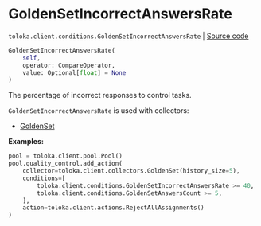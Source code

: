 # GoldenSetIncorrectAnswersRate
`toloka.client.conditions.GoldenSetIncorrectAnswersRate` | [Source code](https://github.com/Toloka/toloka-kit/blob/v1.2.2/src/client/conditions.py#L299)

```python
GoldenSetIncorrectAnswersRate(
    self,
    operator: CompareOperator,
    value: Optional[float] = None
)
```

The percentage of incorrect responses to control tasks.


`GoldenSetIncorrectAnswersRate` is used with collectors:
- [GoldenSet](toloka.client.collectors.GoldenSet.md)


**Examples:**


```python
pool = toloka.client.pool.Pool()
pool.quality_control.add_action(
    collector=toloka.client.collectors.GoldenSet(history_size=5),
    conditions=[
        toloka.client.conditions.GoldenSetIncorrectAnswersRate >= 40,
        toloka.client.conditions.GoldenSetAnswersCount >= 5,
    ],
    action=toloka.client.actions.RejectAllAssignments()
)
```
